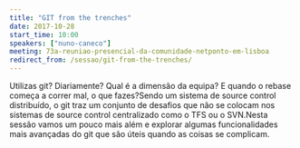 ```yaml
---
title: "GIT from the trenches"
date: 2017-10-28
start_time: 10:00
speakers: ["nuno-caneco"]
meeting: 73a-reuniao-presencial-da-comunidade-netponto-em-lisboa
redirect_from: /sessao/git-from-the-trenches/
---
```


Utilizas git? Diariamente? Qual é a dimensão da equipa? E quando o rebase começa a correr mal, o que fazes?Sendo um sistema de source control distribuído, o git traz um conjunto de desafios que não se colocam nos sistemas de source control centralizado como o TFS ou o SVN.Nesta sessão vamos um pouco mais além e explorar algumas funcionalidades mais avançadas do git que são úteis quando as coisas se complicam.
